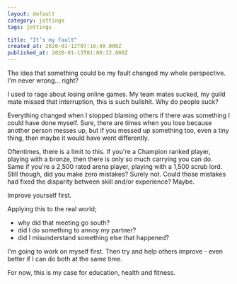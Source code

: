 ```yaml
---
layout: default
category: jottings
tags: jottings

title: "It’s my fault"
created_at: 2020-01-12T07:16:40.000Z
published_at: 2020-01-13T01:00:32.000Z
---
```

The idea that something could be my fault changed my whole perspective. I'm never wrong... right?

I used to rage about losing online games. My team mates sucked, my guild mate missed that interruption, this is such bullshit. Why do people suck?

Everything changed when I stopped blaming others if there was something I could have done myself. Sure, there are times when you lose because another person messes up, but if you messed up something too, even a tiny thing, then maybe it would have went differently.

Oftentimes, there is a limit to this. If you're a Champion ranked player, playing with a bronze, then there is only so much carrying you can do. Same if you're a 2,500 rated arena player, playing with a 1,500 scrub lord. Still though, did you make zero mistakes? Surely not. Could those mistakes had fixed the disparity between skill and/or experience? Maybe.

Improve yourself first.

Applying this to the real world;

*   why did that meeting go south?
*   did I do something to annoy my partner?
*   did I misunderstand something else that happened?

I'm going to work on myself first. Then try and help others improve - even better if I can do both at the same time.

For now, this is my case for education, health and fitness.
